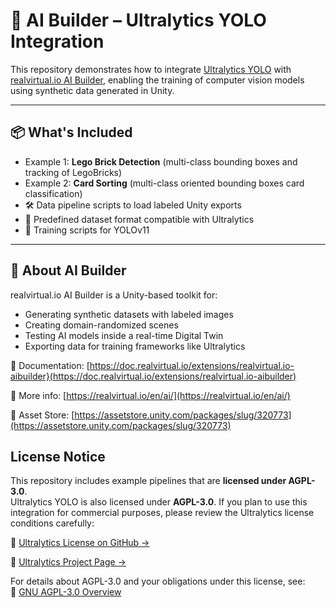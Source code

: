 # 🚀 AI Builder – Ultralytics YOLO Integration

This repository demonstrates how to integrate [Ultralytics YOLO](https://github.com/ultralytics/ultralytics) with [realvirtual.io AI Builder](https://realvirtual.io/en/ai/), enabling the training of computer vision models using synthetic data generated in Unity.

---

## 📦 What's Included

- Example 1: **Lego Brick Detection** (multi-class bounding boxes and tracking of LegoBricks)
- Example 2: **Card Sorting** (multi-class oriented bounding boxes card classification)
- 🛠 Data pipeline scripts to load labeled Unity exports
- 📁 Predefined dataset format compatible with Ultralytics
- 📄 Training scripts for YOLOv11

---

## 🧠 About AI Builder

realvirtual.io AI Builder is a Unity-based toolkit for:

- Generating synthetic datasets with labeled images
- Creating domain-randomized scenes
- Testing AI models inside a real-time Digital Twin
- Exporting data for training frameworks like Ultralytics

🔗 Documentation: [https://doc.realvirtual.io/extensions/realvirtual.io-aibuilder}(https://doc.realvirtual.io/extensions/realvirtual.io-aibuilder)

🔗 More info: [https://realvirtual.io/en/ai/](https://realvirtual.io/en/ai/)

🔗 Asset Store: [https://assetstore.unity.com/packages/slug/320773](https://assetstore.unity.com/packages/slug/320773)


## License Notice

This repository includes example pipelines that are **licensed under AGPL-3.0**.  
Ultralytics YOLO is also licensed under **AGPL-3.0**. If you plan to use this integration for commercial purposes, please review the Ultralytics license conditions carefully:

🔗 [Ultralytics License on GitHub →](https://github.com/ultralytics/ultralytics/blob/main/LICENSE)

🔗 [Ultralytics Project Page →](https://github.com/ultralytics/ultralytics)

For details about AGPL-3.0 and your obligations under this license, see:  
🔗 [GNU AGPL-3.0 Overview](https://www.gnu.org/licenses/agpl-3.0.html)
